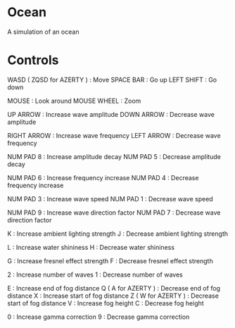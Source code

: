 # Ocean
 A simulation of an ocean

# Controls
 WASD ( ZQSD for AZERTY ) : Move
 SPACE BAR : Go up
 LEFT SHIFT : Go down

 MOUSE : Look around
 MOUSE WHEEL : Zoom

 UP ARROW : Increase wave amplitude
 DOWN ARROW : Decrease wave amplitude

 RIGHT ARROW : Increase wave frequency
 LEFT ARROW : Decrease wave frequency

 NUM PAD 8 : Increase amplitude decay
 NUM PAD 5 : Decrease amplitude decay

 NUM PAD 6 : Increase frequency increase
 NUM PAD 4 : Decrease frequency increase

 NUM PAD 3 : Increase wave speed
 NUM PAD 1 : Decrease wave speed

 NUM PAD 9 : Increase wave direction factor
 NUM PAD 7 : Decrease wave direction factor
 
 K : Increase ambient lighting strength
 J : Decrease ambient lighting strength

 L : Increase water shininess
 H : Decrease water shininess

 G : Increase fresnel effect strength
 F : Decrease fresnel effect strength

 2 : Increase number of waves
 1 : Decrease number of waves

 E : Increase end of fog distance
 Q ( A for AZERTY ) : Decrease end of fog distance
 X : Increase start of fog distance
 Z ( W for AZERTY ) : Decrease start of fog distance
 V : Increase fog height
 C : Decrease fog height

 0 : Increase gamma correction
 9 : Decrease gamma correction